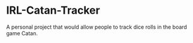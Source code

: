 # IRL-Catan-Tracker
A personal project that would allow people to track dice rolls in the board game Catan.
